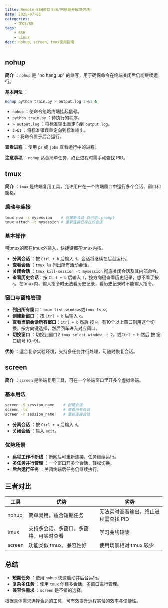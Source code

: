 ```yaml
---
title: Remote-SSH窗口关闭/网络断开解决方法
date: 2025-07-01
categories: 
    - 学CS/SE
tags: 
    - SSH
    - Linux
desc: nohup、screen、tmux使用指南
---
```



## nohup

**简介** ：`nohup` 是 "no hang up" 的缩写，用于确保命令在终端关闭后仍能继续运行。

**基本用法** ：

```bash
nohup python train.py > output.log 2>&1 &
```

- `nohup` ：使命令忽略终端挂起信号。
- `python train.py` ：待执行的程序。
- `> output.log` ：将标准输出重定向到 `output.log`。
- `2>&1` ：将标准错误重定向到标准输出。
- `&` ：将命令置于后台运行。

**查看进程** ：使用 `ps` 或 `jobs` 查看运行中的进程。

**注意事项** ：`nohup` 适合简单任务，终止进程时需手动查找 PID。

## tmux

**简介** ：`tmux` 是终端复用工具，允许用户在一个终端窗口中运行多个会话、窗口和窗格。

### 启动与连接

```bash
tmux new -s mysession    # 创建新会话 自己用：prompt
tmux attach -t mysession # 重新连接已存在的会话
```

### 基本操作
带tmux的都在tmux外输入，快捷键都在tmux内按。

- **分离会话** ：按 `Ctrl + b` 后输入 `d`，会话将继续在后台运行。
- **查看会话** ：`tmux ls` 列出所有活动会话。
- **关闭会话** ：`tmux kill-session -t mysession` 彻底关闭会话及其内部命令。
- **查看历史会话**：按 `Ctrl + b` 后输入 `[`，按方向键查看历史记录，想不看了按`q`。在tmux内，输入指令时无法看历史记录，看历史记录时不能输入指令。

### 窗口与窗格管理

- **列出所有窗口**：`tmux list-windows`或`tmux ls-w`。
- **创建新窗口** ：按 `Ctrl + b` 后输入 `c`。
- **查看当前会话所有窗口**：`Ctrl + b` 然后 按 `w`。有10个以上窗口则用这个切换，按方向键选择，然后回车进入对应窗口。
- **切换窗口** ：切换到窗口2 `tmux select-window -t 2`，或`Ctrl + b` 然后 按 窗口编号 (0~9)。

**优势** ：适合复杂实验环境，支持多任务并行处理，可随时恢复会话。

## screen

**简介** ：`screen` 是终端复用工具，可在一个终端窗口里开多个虚拟终端。

### 基本用法

```bash
screen -S session_name    # 创建会话
screen -ls                # 查看所有会话
screen -r session_name    # 重新连接会话
```

- **分离会话** ：按 `Ctrl + a` 后输入 `d`。
- **关闭会话** ：输入 `exit`。

### 优势场景

- **远程工作不断线** ：断网后可重新连接，任务继续运行。
- **多任务并行管理** ：一个窗口开多个会话，轻松切换。
- **后台运行任务** ：关闭终端后任务仍继续执行。

## 三者对比

| 工具     | 优势                                   | 劣势                               |
|----------|----------------------------------------|------------------------------------|
| nohup    | 简单易用，适合短期任务                 | 无法实时查看输出，终止进程需查找 PID |
| tmux     | 支持多会话、多窗口、多窗格，可实时查看 | 学习曲线较陡                      |
| screen   | 功能类似 tmux，兼容性好               | 使用场景相对 tmux 较少             |

## 总结

- **短期任务** ：使用 `nohup` 快速启动并后台运行。
- **复杂多任务** ：使用 `tmux` 创建多会话、多窗口进行管理。
- **兼容性需求** ：`screen` 是不错的选择。

根据具体需求选择合适的工具，可有效提升远程实验的效率与便捷性。